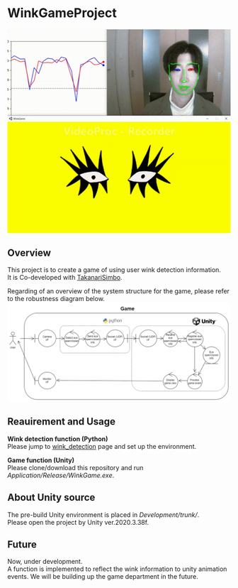 # WinkGameProject
![WinkGake](ReadMeImg/WinkGame.gif)

## Overview  
This project is to create a game of using user wink detection information.  
It is Co-developed with [TakanariSimbo][].  

Regarding of an overview of the system structure for the game, please refer to the robustness diagram below.  
![Convert image](ReadMeImg/SystemStructure.png "system")

## Reauirement and Usage  

**Wink detection function (Python)**  
Please jump to [wink_detection] page and set up the environment.

**Game function (Unity)**  
Please clone/download this repository and run _Application/Release/WinkGame.exe_. 

## About Unity source  
The pre-build Unity environment is placed in _Development/trunk/_.  
Please open the project by Unity ver.2020.3.38f.  


## Future  
Now, under development.  
A function is implemented to reflect the wink information to unity animation events. 
We will be building up the game department in the future.


[TakanariSimbo]: https://github.com/TakanariShimbo "TakanariSimbo"
[wink_detection]: https://github.com/TakanariShimbo/wink_detection "wink_detection"
